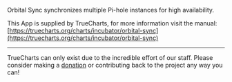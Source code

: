Orbital Sync synchronizes multiple Pi-hole instances for high availability.

This App is supplied by TrueCharts, for more information visit the manual: [https://truecharts.org/charts/incubator/orbital-sync](https://truecharts.org/charts/incubator/orbital-sync)

---

TrueCharts can only exist due to the incredible effort of our staff.
Please consider making a [donation](https://truecharts.org/about/sponsor) or contributing back to the project any way you can!
